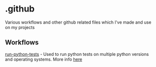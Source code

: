# .github
Various workflows and other github related files which I've made and use on my projects

## Workflows
[run-python-tests](/.github/workflows/run-python-tests.yaml) - Used to run python tests on multiple python versions and operating systems. More info [here](/run-python-tests.md)
